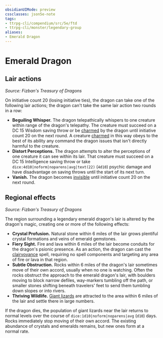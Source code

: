 ```yaml
---
obsidianUIMode: preview
cssclasses: json5e-note
tags:
- ttrpg-cli/compendium/src/5e/ftd
- ttrpg-cli/monster/legendary-group
aliases:
- Emerald Dragon
---
```

# Emerald Dragon

## Lair actions
_Source: Fizban's Treasury of Dragons_

On initiative count 20 (losing initiative ties), the dragon can take one of the following lair actions; the dragon can't take the same lair action two rounds in a row:

- **Beguiling Whisper.** The dragon telepathically whispers to one creature within range of the dragon's telepathy. The creature must succeed on a DC 15 Wisdom saving throw or be [charmed](Інструменти%20ДМ/CLI/rules/conditions.md#Charmed) by the dragon until initiative count 20 on the next round. A creature [charmed](Інструменти%20ДМ/CLI/rules/conditions.md#Charmed) in this way obeys to the best of its ability any command the dragon issues that isn't directly harmful to the creature.  
- **Distort Perceptions.** The dragon attempts to alter the perceptions of one creature it can see within its lair. That creature must succeed on a DC 15 Intelligence saving throw or take `dice:4d10|noform|noparens|avg|text(22)` (`4d10`) psychic damage and have disadvantage on saving throws until the start of its next turn.  
- **Vanish.** The dragon becomes [invisible](Інструменти%20ДМ/CLI/rules/conditions.md#Invisible) until initiative count 20 on the next round.  

## Regional effects
_Source: Fizban's Treasury of Dragons_

The region surrounding a legendary emerald dragon's lair is altered by the dragon's magic, creating one or more of the following effects:

- **Crystal Profusion.** Natural stone within 6 miles of the lair grows plentiful crystal formations and veins of emerald gemstones.  
- **Fiery Sight.** Fire and lava within 6 miles of the lair become conduits for the dragon's psionic presence. As an action, the dragon can cast the [clairvoyance](Інструменти%20ДМ/CLI/spells/clairvoyance-xphb.md) spell, requiring no spell components and targeting any area of fire or lava in that region.  
- **Subtle Obstruction.** Rocks within 6 miles of the dragon's lair sometimes move of their own accord, usually when no one is watching. Often the rocks obstruct the approach to the emerald dragon's lair, with boulders moving to block narrow defiles, way-markers tumbling off the path, or smaller stones shifting beneath travelers' feet to send them tumbling down slopes or into rivers.  
- **Thriving Wildlife.** [Giant lizards](Інструменти%20ДМ/CLI/bestiary/beast/giant-lizard-xmm.md) are attracted to the area within 6 miles of the lair and settle there in large numbers.  

If the dragon dies, the population of giant lizards near the lair returns to normal levels over the course of `dice:1d10|noform|noparens|avg` (`d10`) days. Rocks immediately stop moving of their own accord. The existing abundance of crystals and emeralds remains, but new ones form at a normal rate.
